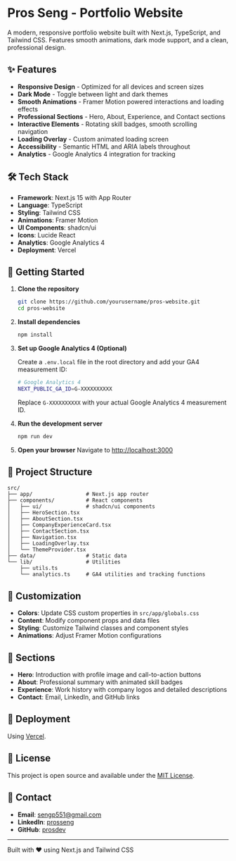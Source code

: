 # Pros Seng - Portfolio Website

A modern, responsive portfolio website built with Next.js, TypeScript, and Tailwind CSS. Features smooth animations, dark mode support, and a clean, professional design.

## ✨ Features

- **Responsive Design** - Optimized for all devices and screen sizes
- **Dark Mode** - Toggle between light and dark themes
- **Smooth Animations** - Framer Motion powered interactions and loading effects
- **Professional Sections** - Hero, About, Experience, and Contact sections
- **Interactive Elements** - Rotating skill badges, smooth scrolling navigation
- **Loading Overlay** - Custom animated loading screen
- **Accessibility** - Semantic HTML and ARIA labels throughout
- **Analytics** - Google Analytics 4 integration for tracking

## 🛠️ Tech Stack

- **Framework**: Next.js 15 with App Router
- **Language**: TypeScript
- **Styling**: Tailwind CSS
- **Animations**: Framer Motion
- **UI Components**: shadcn/ui
- **Icons**: Lucide React
- **Analytics**: Google Analytics 4
- **Deployment**: Vercel

## 🚀 Getting Started

1. **Clone the repository**

   ```bash
   git clone https://github.com/yourusername/pros-website.git
   cd pros-website
   ```

2. **Install dependencies**

   ```bash
   npm install
   ```

3. **Set up Google Analytics 4 (Optional)**

   Create a `.env.local` file in the root directory and add your GA4 measurement ID:

   ```bash
   # Google Analytics 4
   NEXT_PUBLIC_GA_ID=G-XXXXXXXXXX
   ```

   Replace `G-XXXXXXXXXX` with your actual Google Analytics 4 measurement ID.

4. **Run the development server**

   ```bash
   npm run dev
   ```

5. **Open your browser**
   Navigate to [http://localhost:3000](http://localhost:3000)

## 📁 Project Structure

```
src/
├── app/                 # Next.js app router
├── components/          # React components
│   ├── ui/              # shadcn/ui components
│   ├── HeroSection.tsx
│   ├── AboutSection.tsx
│   ├── CompanyExperienceCard.tsx
│   ├── ContactSection.tsx
│   ├── Navigation.tsx
│   ├── LoadingOverlay.tsx
│   └── ThemeProvider.tsx
├── data/                # Static data
└── lib/                 # Utilities
    ├── utils.ts
    └── analytics.ts     # GA4 utilities and tracking functions
```

## 🎨 Customization

- **Colors**: Update CSS custom properties in `src/app/globals.css`
- **Content**: Modify component props and data files
- **Styling**: Customize Tailwind classes and component styles
- **Animations**: Adjust Framer Motion configurations

## 📱 Sections

- **Hero**: Introduction with profile image and call-to-action buttons
- **About**: Professional summary with animated skill badges
- **Experience**: Work history with company logos and detailed descriptions
- **Contact**: Email, LinkedIn, and GitHub links

## 🚀 Deployment

Using [Vercel](https://vercel.com).

## 📄 License

This project is open source and available under the [MIT License](LICENSE).

## 🤝 Contact

- **Email**: sengp551@gmail.com
- **LinkedIn**: [prosseng](https://linkedin.com/in/prosseng)
- **GitHub**: [prosdev](https://github.com/prosdev)

---

Built with ❤️ using Next.js and Tailwind CSS
